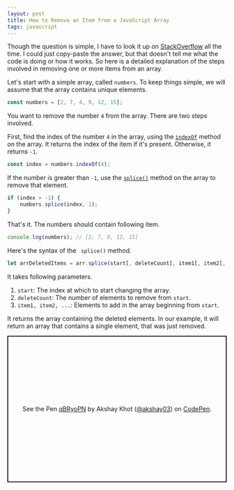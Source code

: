 ```yaml
---
layout: post
title: How to Remove an Item from a JavaScript Array
tags: javascript
---
```


Though the question is simple, I have to look it up on [StackOverflow](https://stackoverflow.com/questions/5767325/how-can-i-remove-a-specific-item-from-an-array) all the time. I could just copy-paste the answer, but that doesn't tell me what the code is doing or how it works. So here is a detailed explanation of the steps involved in removing one or more items from an array. 

Let's start with a simple array, called `numbers`. To keep things simple, we will assume that the array contains unique elements. 

```javascript
const numbers = [2, 7, 4, 9, 12, 15];
```

You want to remove the number `4` from the array. There are two steps involved. 

First, find the index of the number `4` in the array, using the [`indexOf`](https://developer.mozilla.org/en-US/docs/Web/JavaScript/Reference/Global_Objects/Array/indexOf) method on the array. It returns the index of the item if it's present. Otherwise, it returns `-1`. 

```javascript
const index = numbers.indexOf(4);
```

If the number is greater than `-1`, use the [`splice()`](https://developer.mozilla.org/en-US/docs/Web/JavaScript/Reference/Global_Objects/Array/splice) method on the array to remove that element.

```javascript
if (index > -1) {
    numbers.splice(index, 1);
}
```

That's it. The numbers should contain following item. 
```javascript
console.log(numbers); // [2, 7, 9, 12, 15]
```

Here's the syntax of the ` splice()` method. 

```javascript
let arrDeletedItems = arr.splice(start[, deleteCount[, item1[, item2[, ...]]]])
```

It takes following parameters. 
1. `start`: The index at which to start changing the array. 
2. `deleteCount`: The number of elements to remove from `start`. 
3. `item1, item2, ...`: Elements to add in the array beginning from `start`. 

It returns the array containing the deleted elements. In our example, it will return an array that contains a single element, that was just removed. 

<p class="codepen" data-height="336" data-theme-id="dark" data-default-tab="js" data-user="akshay03" data-slug-hash="qBRyoPN" style="height: 336px; box-sizing: border-box; display: flex; align-items: center; justify-content: center; border: 2px solid; margin: 1em 0; padding: 1em;" data-pen-title="qBRyoPN">
  <span>See the Pen <a href="https://codepen.io/akshay03/pen/qBRyoPN">
  qBRyoPN</a> by Akshay Khot (<a href="https://codepen.io/akshay03">@akshay03</a>)
  on <a href="https://codepen.io">CodePen</a>.</span>
</p>
<script async src="https://cpwebassets.codepen.io/assets/embed/ei.js"></script>

















